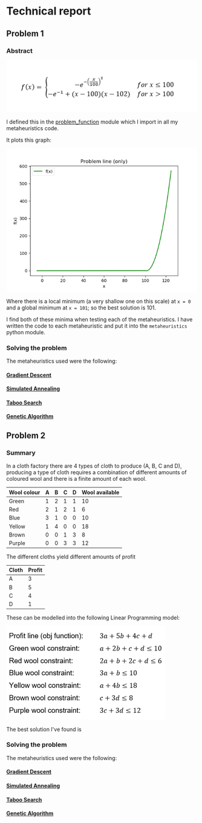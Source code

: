 # Technical report

## Problem 1

### Abstract

![Problem function](./problem1/problemFunction.png?raw=true "Problem function")

I defined this in the [problem_function](./modules/problem_function.py) module which I import in all my metaheuristics code.

It plots this graph:

![f(x)](./problem1/simulatedAnnealing/f.png?raw=true "f(x)")

Where there is a local minimum (a very shallow one on this scale) at `x = 0` and a global minimum at `x = 101`; so the best solution is 101.

I find both of these minima when testing each of the metaheuristics. I have written the code to each metaheuristic and put it into the `metaheuristics` python module.

<div class="page"/>

### Solving the problem

The metaheuristics used were the following:

#### [Gradient Descent](./problem1/gradientDescent/gradientDescent.pdf)

#### [Simulated Annealing](./problem1/simulatedAnnealing/simulatedAnnealing.pdf)

#### [Taboo Search](./problem1/tabooSearch/tabooSearch.pdf)

#### [Genetic Algorithm](./problem1/geneticAlgorithm/geneticAlgorithm.pdf)

## Problem 2

### Summary

In a cloth factory there are 4 types of cloth to produce (A, B, C and D), producing a type of cloth requires a combination of different amounts of coloured wool and there is a finite amount of each wool.

| Wool colour | A   | B   | C   | D   | Wool available |
| ----------- | --- | --- | --- | --- | -------------- |
| Green       | 1   | 2   | 1   | 1   | 10             |
| Red         | 2   | 1   | 2   | 1   | 6              |
| Blue        | 3   | 1   | 0   | 0   | 10             |
| Yellow      | 1   | 4   | 0   | 0   | 18             |
| Brown       | 0   | 0   | 1   | 3   | 8              |
| Purple      | 0   | 0   | 3   | 3   | 12             |

The different cloths yield different amounts of profit

| Cloth | Profit |
| ----- | ------ |
| A     | 3      |
| B     | 5      |
| C     | 4      |
| D     | 1      |

<div class="page"/>

These can be modelled into the following Linear Programming model:

![Linear Programming Model](./problem2/model.png?raw=true "Linear programming model")

The best solution I've found is

### Solving the problem

The metaheuristics used were the following:

#### [Gradient Descent](./problem2/gradientDescent/gradientDescent.pdf)

#### [Simulated Annealing](./problem2/simulatedAnnealing/simulatedAnnealing.pdf)

#### [Taboo Search](./problem2/tabooSearch/tabooSearch.pdf)

#### [Genetic Algorithm](./problem2/geneticAlgorithm/geneticAlgorithm.pdf)
